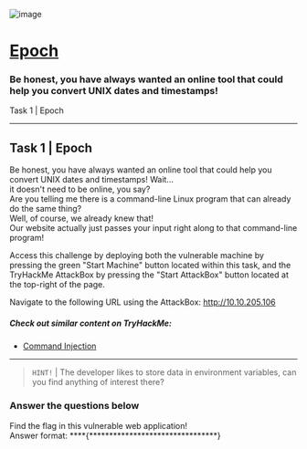![image](https://user-images.githubusercontent.com/51442719/198705230-c5b7bdb6-c88b-427d-ba18-310630fb02b2.png)

# [Epoch](https://tryhackme.com/room/epoch)
### Be honest, you have always wanted an online tool that could help you convert UNIX dates and timestamps!

Task 1 | Epoch

---
## Task 1 | Epoch

Be honest, you have always wanted an online tool that could help you convert UNIX dates and timestamps! Wait...  
it doesn't need to be online, you say?  
Are you telling me there is a command-line Linux program that can already do the same thing?  
Well, of course, we already knew that!  
Our website actually just passes your input right along to that command-line program!  

Access this challenge by deploying both the vulnerable machine by pressing the green "Start Machine" button located within this task, and the TryHackMe AttackBox by pressing the  "Start AttackBox" button located at the top-right of the page.

Navigate to the following URL using the AttackBox: http://10.10.205.106

##### Check out similar content on TryHackMe:
- [Command Injection](https://tryhackme.com/room/oscommandinjection)

---

> `HINT!` | The developer likes to store data in environment variables, can you find anything of interest there?


### Answer the questions below
Find the flag in this vulnerable web application!  
Answer format: ****{********************************}  

